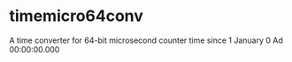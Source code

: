 timemicro64conv
===============

A time converter for 64-bit microsecond counter time since 1 January 0 Ad 00:00:00.000